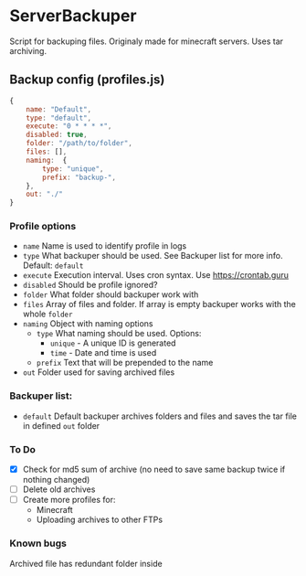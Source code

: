 # ServerBackuper

Script for backuping files. Originaly made for minecraft servers. Uses tar archiving.

## Backup config (profiles.js)
```js
{
    name: "Default",
    type: "default",
    execute: "0 * * * *",
    disabled: true,
    folder: "/path/to/folder", 
    files: [],
    naming:  {
        type: "unique",
        prefix: "backup-",
    },
    out: "./"
}
```
### Profile options

- `name` Name is used to identify profile in logs
- `type` What backuper should be used. See Backuper list for more info. Default: `default`
- `execute` Execution interval. Uses cron syntax. Use https://crontab.guru
- `disabled` Should be profile ignored?
- `folder` What folder should backuper work with
- `files` Array of files and folder. If array is empty backuper works with the whole `folder`
- `naming` Object with naming options
    - `type` What naming should be used. Options: 
        - `unique` - A unique ID is generated
        - `time` - Date and time is used
    - `prefix` Text that will be prepended to the name
- `out` Folder used for saving archived files

### Backuper list:
* `default` Default backuper archives folders and files and saves the tar file in defined `out` folder

### To Do
- [x] Check for md5 sum of archive (no need to save same backup twice if nothing changed)
- [ ] Delete old archives
- [ ] Create more profiles for:
    - Minecraft
    - Uploading archives to other FTPs

### Known bugs
Archived file has redundant folder inside